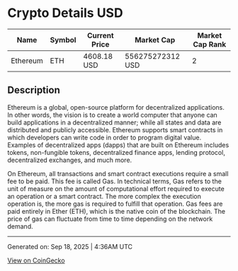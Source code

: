 # Crypto Details USD

| Name | Symbol | Current Price | Market Cap | Market Cap Rank |
|---|---|---|---|---|
| Ethereum | ETH | 4608.18 USD | 556275272312 USD | 2 |

## Description

Ethereum is a global, open-source platform for decentralized applications. In other words, the vision is to create a world computer that anyone can build applications in a decentralized manner; while all states and data are distributed and publicly accessible. Ethereum supports smart contracts in which developers can write code in order to program digital value. Examples of decentralized apps (dapps) that are built on Ethereum includes tokens, non-fungible tokens, decentralized finance apps, lending protocol, decentralized exchanges, and much more.

On Ethereum, all transactions and smart contract executions require a small fee to be paid. This fee is called Gas. In technical terms, Gas refers to the unit of measure on the amount of computational effort required to execute an operation or a smart contract. The more complex the execution operation is, the more gas is required to fulfill that operation. Gas fees are paid entirely in Ether (ETH), which is the native coin of the blockchain. The price of gas can fluctuate from time to time depending on the network demand.

---

Generated on: Sep 18, 2025 | 4:36AM UTC

[View on CoinGecko](https://www.coingecko.com/en/coins/ethereum)
